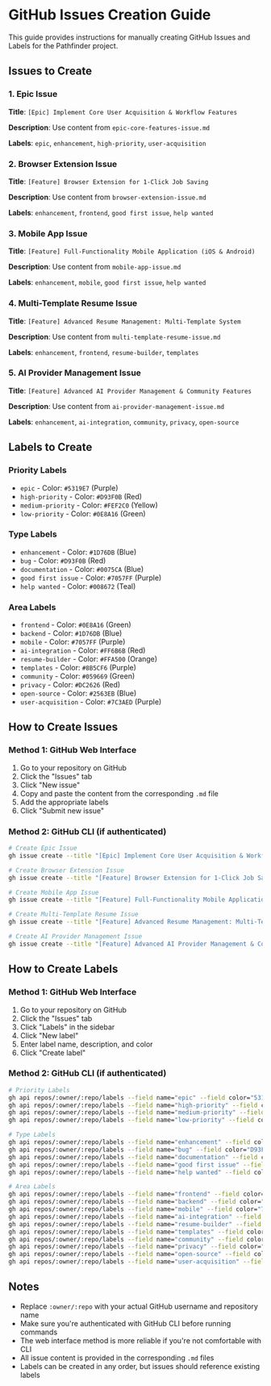 # GitHub Issues Creation Guide

This guide provides instructions for manually creating GitHub Issues and Labels for the Pathfinder project.

## Issues to Create

### 1. Epic Issue
**Title**: `[Epic] Implement Core User Acquisition & Workflow Features`

**Description**: Use content from `epic-core-features-issue.md`

**Labels**: `epic`, `enhancement`, `high-priority`, `user-acquisition`

### 2. Browser Extension Issue
**Title**: `[Feature] Browser Extension for 1-Click Job Saving`

**Description**: Use content from `browser-extension-issue.md`

**Labels**: `enhancement`, `frontend`, `good first issue`, `help wanted`

### 3. Mobile App Issue
**Title**: `[Feature] Full-Functionality Mobile Application (iOS & Android)`

**Description**: Use content from `mobile-app-issue.md`

**Labels**: `enhancement`, `mobile`, `good first issue`, `help wanted`

### 4. Multi-Template Resume Issue
**Title**: `[Feature] Advanced Resume Management: Multi-Template System`

**Description**: Use content from `multi-template-resume-issue.md`

**Labels**: `enhancement`, `frontend`, `resume-builder`, `templates`

### 5. AI Provider Management Issue
**Title**: `[Feature] Advanced AI Provider Management & Community Features`

**Description**: Use content from `ai-provider-management-issue.md`

**Labels**: `enhancement`, `ai-integration`, `community`, `privacy`, `open-source`

## Labels to Create

### Priority Labels
- `epic` - Color: `#5319E7` (Purple)
- `high-priority` - Color: `#D93F0B` (Red)
- `medium-priority` - Color: `#FEF2C0` (Yellow)
- `low-priority` - Color: `#0E8A16` (Green)

### Type Labels
- `enhancement` - Color: `#1D76DB` (Blue)
- `bug` - Color: `#D93F0B` (Red)
- `documentation` - Color: `#0075CA` (Blue)
- `good first issue` - Color: `#7057FF` (Purple)
- `help wanted` - Color: `#008672` (Teal)

### Area Labels
- `frontend` - Color: `#0E8A16` (Green)
- `backend` - Color: `#1D76DB` (Blue)
- `mobile` - Color: `#7057FF` (Purple)
- `ai-integration` - Color: `#FF6B6B` (Red)
- `resume-builder` - Color: `#FFA500` (Orange)
- `templates` - Color: `#8B5CF6` (Purple)
- `community` - Color: `#059669` (Green)
- `privacy` - Color: `#DC2626` (Red)
- `open-source` - Color: `#2563EB` (Blue)
- `user-acquisition` - Color: `#7C3AED` (Purple)

## How to Create Issues

### Method 1: GitHub Web Interface
1. Go to your repository on GitHub
2. Click the "Issues" tab
3. Click "New issue"
4. Copy and paste the content from the corresponding `.md` file
5. Add the appropriate labels
6. Click "Submit new issue"

### Method 2: GitHub CLI (if authenticated)
```bash
# Create Epic Issue
gh issue create --title "[Epic] Implement Core User Acquisition & Workflow Features" --body-file epic-core-features-issue.md --label "epic,enhancement,high-priority,user-acquisition"

# Create Browser Extension Issue
gh issue create --title "[Feature] Browser Extension for 1-Click Job Saving" --body-file browser-extension-issue.md --label "enhancement,frontend,good first issue,help wanted"

# Create Mobile App Issue
gh issue create --title "[Feature] Full-Functionality Mobile Application (iOS & Android)" --body-file mobile-app-issue.md --label "enhancement,mobile,good first issue,help wanted"

# Create Multi-Template Resume Issue
gh issue create --title "[Feature] Advanced Resume Management: Multi-Template System" --body-file multi-template-resume-issue.md --label "enhancement,frontend,resume-builder,templates"

# Create AI Provider Management Issue
gh issue create --title "[Feature] Advanced AI Provider Management & Community Features" --body-file ai-provider-management-issue.md --label "enhancement,ai-integration,community,privacy,open-source"
```

## How to Create Labels

### Method 1: GitHub Web Interface
1. Go to your repository on GitHub
2. Click the "Issues" tab
3. Click "Labels" in the sidebar
4. Click "New label"
5. Enter label name, description, and color
6. Click "Create label"

### Method 2: GitHub CLI (if authenticated)
```bash
# Priority Labels
gh api repos/:owner/:repo/labels --field name="epic" --field color="5319E7" --field description="Epic issues that track major feature implementations"
gh api repos/:owner/:repo/labels --field name="high-priority" --field color="D93F0B" --field description="High priority issues that need immediate attention"
gh api repos/:owner/:repo/labels --field name="medium-priority" --field color="FEF2C0" --field description="Medium priority issues"
gh api repos/:owner/:repo/labels --field name="low-priority" --field color="0E8A16" --field description="Low priority issues"

# Type Labels
gh api repos/:owner/:repo/labels --field name="enhancement" --field color="1D76DB" --field description="New features and improvements"
gh api repos/:owner/:repo/labels --field name="bug" --field color="D93F0B" --field description="Something isn't working"
gh api repos/:owner/:repo/labels --field name="documentation" --field color="0075CA" --field description="Documentation improvements"
gh api repos/:owner/:repo/labels --field name="good first issue" --field color="7057FF" --field description="Good for newcomers"
gh api repos/:owner/:repo/labels --field name="help wanted" --field color="008672" --field description="Extra attention is needed"

# Area Labels
gh api repos/:owner/:repo/labels --field name="frontend" --field color="0E8A16" --field description="Frontend development"
gh api repos/:owner/:repo/labels --field name="backend" --field color="1D76DB" --field description="Backend development"
gh api repos/:owner/:repo/labels --field name="mobile" --field color="7057FF" --field description="Mobile application development"
gh api repos/:owner/:repo/labels --field name="ai-integration" --field color="FF6B6B" --field description="AI and machine learning features"
gh api repos/:owner/:repo/labels --field name="resume-builder" --field color="FFA500" --field description="Resume building features"
gh api repos/:owner/:repo/labels --field name="templates" --field color="8B5CF6" --field description="Template system"
gh api repos/:owner/:repo/labels --field name="community" --field color="059669" --field description="Community features"
gh api repos/:owner/:repo/labels --field name="privacy" --field color="DC2626" --field description="Privacy and security features"
gh api repos/:owner/:repo/labels --field name="open-source" --field color="2563EB" --field description="Open source features"
gh api repos/:owner/:repo/labels --field name="user-acquisition" --field color="7C3AED" --field description="User acquisition features"
```

## Notes

- Replace `:owner/:repo` with your actual GitHub username and repository name
- Make sure you're authenticated with GitHub CLI before running commands
- The web interface method is more reliable if you're not comfortable with CLI
- All issue content is provided in the corresponding `.md` files
- Labels can be created in any order, but issues should reference existing labels 